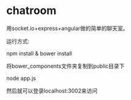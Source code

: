 # chatroom
用socket.io+express+angular做的简单的聊天室。

运行方式:

npm install & bower install 

将bower_components文件夹复制到public目录下

node app.js

然后就可以登录localhost:3002来访问
